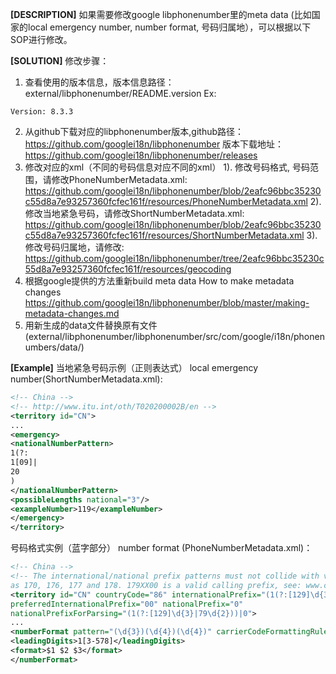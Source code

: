 ﻿**[DESCRIPTION]**
 如果需要修改google libphonenumber里的meta data (比如国家的local emergency number, number format, 号码归属地），可以根据以下SOP进行修改。
 
**[SOLUTION]**
修改步骤：
1. 查看使用的版本信息，版本信息路径：external/libphonenumber/README.version
    Ex:
```
Version: 8.3.3
```

2. 从github下载对应的libphonenumber版本,github路径：https://github.com/googlei18n/libphonenumber
版本下载地址：https://github.com/googlei18n/libphonenumber/releases
3. 修改对应的xml（不同的号码信息对应不同的xml）
1). 修改号码格式, 号码范围，请修改PhoneNumberMetadata.xml: https://github.com/googlei18n/libphonenumber/blob/2eafc96bbc35230c55d8a7e93257360fcfec161f/resources/PhoneNumberMetadata.xml
2). 修改当地紧急号码，请修改ShortNumberMetadata.xml: https://github.com/googlei18n/libphonenumber/blob/2eafc96bbc35230c55d8a7e93257360fcfec161f/resources/ShortNumberMetadata.xml
3). 修改号码归属地，请修改: https://github.com/googlei18n/libphonenumber/tree/2eafc96bbc35230c55d8a7e93257360fcfec161f/resources/geocoding
4. 根据google提供的方法重新build meta data
How to make metadata changes
https://github.com/googlei18n/libphonenumber/blob/master/making-metadata-changes.md
5. 用新生成的data文件替换原有文件 (external/libphonenumber/libphonenumber/src/com/google/i18n/phonenumbers/data/)
 
**[Example]**
当地紧急号码示例（正则表达式）
local emergency number(ShortNumberMetadata.xml):

```xml
<!-- China -->
<!-- http://www.itu.int/oth/T020200002B/en -->
<territory id="CN">
...
<emergency>
<nationalNumberPattern>
1(?:
1[09]|
20
)
</nationalNumberPattern>
<possibleLengths national="3"/>
<exampleNumber>119</exampleNumber>
</emergency>
</territory>
```
号码格式实例（蓝字部分）
number format (PhoneNumberMetadata.xml)：

```xml
<!-- China -->
<!-- The international/national prefix patterns must not collide with valid prefixes such
as 170, 176, 177 and 178. 179XX00 is a valid calling prefix, see: www.chahaoba.com/179 -->
<territory id="CN" countryCode="86" internationalPrefix="(1(?:[129]\d{3}|79\d{2}))?00"
preferredInternationalPrefix="00" nationalPrefix="0"
nationalPrefixForParsing="(1(?:[129]\d{3}|79\d{2}))|0">
...
<numberFormat pattern="(\d{3})(\d{4})(\d{4})" carrierCodeFormattingRule="$CC $FG">
<leadingDigits>1[3-578]</leadingDigits>
<format>$1 $2 $3</format>
</numberFormat>
```

